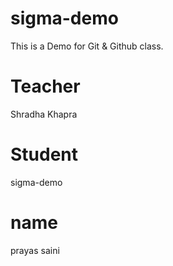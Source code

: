 # sigma-demo
This is a Demo for Git &amp; Github class.

# Teacher 
Shradha Khapra

# Student
sigma-demo


# name
prayas saini

